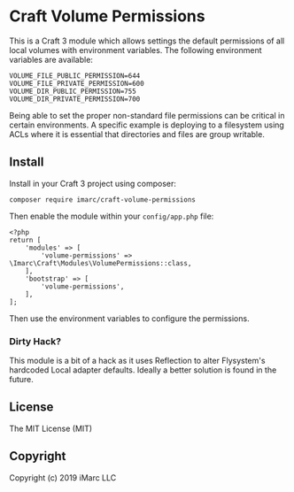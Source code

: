 # Craft Volume Permissions

This is a Craft 3 module which allows settings the default permissions 
of all local volumes with environment variables. The following environment
variables are available:

    VOLUME_FILE_PUBLIC_PERMISSION=644
    VOLUME_FILE_PRIVATE_PERMISSION=600
    VOLUME_DIR_PUBLIC_PERMISSION=755
    VOLUME_DIR_PRIVATE_PERMISSION=700

Being able to set the proper non-standard file permissions can be critical in certain environments. 
A specific example is deploying to a filesystem using ACLs where it is essential that directories and files are group writable.

## Install

Install in your Craft 3 project using composer:

    composer require imarc/craft-volume-permissions

Then enable the module within your `config/app.php` file:

    <?php
    return [
        'modules' => [
            'volume-permissions' => \Imarc\Craft\Modules\VolumePermissions::class,
        ],
        'bootstrap' => [
            'volume-permissions',
        ],
    ];

Then use the environment variables to configure the permissions.

### Dirty Hack?

This module is a bit of a hack as it uses Reflection to alter Flysystem's
hardcoded Local adapter defaults. Ideally a better solution is found in the future.

## License

The MIT License (MIT)

## Copyright 

Copyright (c) 2019 iMarc LLC

